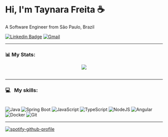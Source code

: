 # Hi, I'm **Taynara Freita** :coffee:
A Software Engineer from São Paulo, Brazil <br/>

[![Linkedin Badge](https://img.shields.io/badge/-LinkedIn-0077B5?style=flat&logo=Linkedin&logoColor=white&link=https://www.linkedin.com/in/taynarafreita/)](https://www.linkedin.com/in/taynarafreita/)
[![Gmail](https://img.shields.io/badge/Gmail-D14836?style=flat&logo=gmail&logoColor=white)](mailto:seuemail@gmail.com)

---

### :bar_chart: My Stats:
<center>
  <img align="center" src="https://github-readme-stats.vercel.app/api/top-langs/?username=taynarafreita&layout=compact&theme=dracula" />
</center> <br>

---

### :computer: &nbsp; My skills: <br/> <br/>
![Java](https://img.shields.io/badge/Java-ED8B00?style=flat&logo=openjdk&logoColor=white)
![Spring Boot](https://img.shields.io/badge/Spring-6DB33F?style=flat&logo=spring&logoColor=white)
![JavaScript](https://img.shields.io/badge/javascript-%23323330.svg?style=flat&logo=javascript&logoColor=%23F7DF1E)
![TypeScript](https://img.shields.io/badge/typescript-%23007ACC.svg?style=flat&logo=typescript&logoColor=white)
![NodeJS](https://img.shields.io/badge/node.js-6DA55F?style=flat&logo=node.js&logoColor=white)
![Angular](https://img.shields.io/badge/angular-%23DD0031.svg?style=flat&logo=angular&logoColor=white)
![Docker](https://img.shields.io/badge/docker-%230db7ed.svg?style=flat&logo=docker&logoColor=white)
![Git](https://img.shields.io/badge/git-%23F05033.svg?style=flat&logo=git&logoColor=white)

---

[![spotify-github-profile](https://spotify-github-profile.kittinanx.com/api/view?uid=31n5uwv5dukcl7ld4yl35nw5i62i&cover_image=true&theme=default&show_offline=false&background_color=121212&interchange=false)](https://github.com/kittinan/spotify-github-profile)
